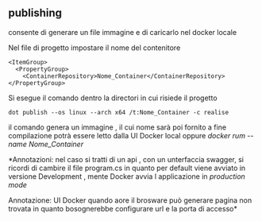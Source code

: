 ## publishing
consente di generare un file immagine e di caricarlo nel docker locale

Nel file di progetto impostare il nome del contenitore
```
<ItemGroup>
  <PropertyGroup>
    <ContainerRepository>Nome_Container</ContainerRepository>
</PropertyGroup>
```

Si esegue il comando dentro la directori in cui risiede il progetto

```
dot publish --os linux --arch x64 /t:Nome_Container -c realise
```
il comando genera un immagine , il cui nome sarà poi fornito a fine compilazione
potrà essere letto dalla UI Docker local oppure *docker rum --name Nome_Container*

*Annotazioni: nel caso si tratti di un api , con un unterfaccia swagger, si ricordi di cambire il file program.cs
in quanto per default viene avviato in versione Development , mente Docker avvia l applicazione in _production mode_

Annotazione: UI Docker quando aore il brosware può generare pagina non trovata in quanto bosognerebbe configurare 
url e la porta di accesso*

